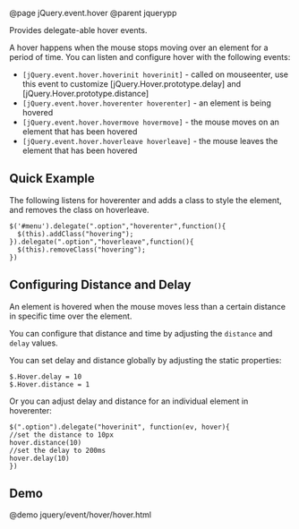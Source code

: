 @page jQuery.event.hover
@parent jquerypp

Provides delegate-able hover events.

A hover happens when the mouse stops moving over an element for a period of time.  You can listen and configure hover with the following events:

* `[jQuery.event.hover.hoverinit hoverinit]` - called on mouseenter, use this event to customize [jQuery.Hover.prototype.delay] and [jQuery.Hover.prototype.distance]
* `[jQuery.event.hover.hoverenter hoverenter]` - an element is being hovered
* `[jQuery.event.hover.hovermove hovermove]` - the mouse moves on an element that has been hovered
* `[jQuery.event.hover.hoverleave hoverleave]` - the mouse leaves the element that has been hovered

## Quick Example

The following listens for hoverenter and adds a class to style the element, and removes the class on hoverleave.

	$('#menu').delegate(".option","hoverenter",function(){
	  $(this).addClass("hovering");
	}).delegate(".option","hoverleave",function(){
	  $(this).removeClass("hovering");
	})

## Configuring Distance and Delay

An element is hovered when the mouse moves less than a certain distance in specific time over the element.

You can configure that distance and time by adjusting the <code>distance</code> and `delay` values.

You can set delay and distance globally by adjusting the static properties:

	$.Hover.delay = 10
	$.Hover.distance = 1

Or you can adjust delay and distance for an individual element in hoverenter:

	$(".option").delegate("hoverinit", function(ev, hover){
	//set the distance to 10px
	hover.distance(10)
	//set the delay to 200ms
	hover.delay(10)
	})

## Demo

@demo jquery/event/hover/hover.html